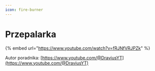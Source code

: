 ```yaml
---
icon: fire-burner
---
```


# Przepalarka

{% embed url="https://www.youtube.com/watch?v=fRJNfVRJPZk" %}

Autor poradnika: [https://www.youtube.com/@DraviusYT](https://www.youtube.com/@DraviusYT)

